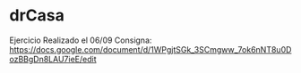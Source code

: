 # drCasa
Ejercicio Realizado el 06/09 
Consigna: https://docs.google.com/document/d/1WPgjtSGk_3SCmgww_7ok6nNT8u0DozBBgDn8LAU7ieE/edit
